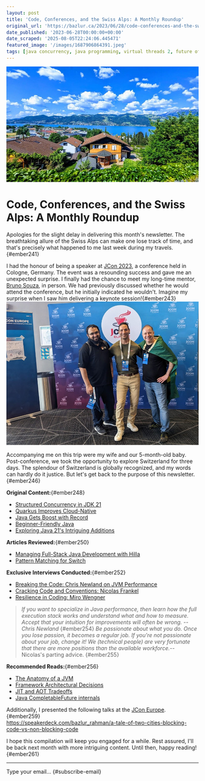 ```yaml
---
layout: post
title: 'Code, Conferences, and the Swiss Alps: A Monthly Roundup'
original_url: 'https://bazlur.ca/2023/06/28/code-conferences-and-the-swiss-alps-a-monthly-roundup/'
date_published: '2023-06-28T00:00:00+00:00'
date_scraped: '2025-08-05T22:24:06.445471'
featured_image: '/images/1687906864391.jpeg'
tags: [java concurrency, java programming, virtual threads 2, future of java, java evolution]
---
```


![](images/1687906864391.jpeg)

Code, Conferences, and the Swiss Alps: A Monthly Roundup
========================================================

Apologies for the slight delay in delivering this month's newsletter. The breathtaking allure of the Swiss Alps can make one lose track of time, and that's precisely what happened to me last week during my travels.{#ember241}

I had the honour of being a speaker at [JCon 2023](https://sched.co/1LgSj), a conference held in Cologne, Germany. The event was a resounding success and gave me an unexpected surprise. I finally had the chance to meet my long-time mentor, [Bruno Souza](https://www.linkedin.com/in/brjavaman?miniProfileUrn=urn%3Ali%3Afs_miniProfile%3AACoAAAAFPQsBWOMYdNqXsvhAxcjYibZPkgh8zA0), in person. We had previously discussed whether he would attend the conference, but he initially indicated he wouldn't. Imagine my surprise when I saw him delivering a keynote session!{#ember243}  
![](images/pxl-20230622-091632248.jpg)

Accompanying me on this trip were my wife and our 5-month-old baby. Post-conference, we took the opportunity to explore Switzerland for three days. The splendour of Switzerland is globally recognized, and my words can hardly do it justice. But let's get back to the purpose of this newsletter.{#ember246}

**Original Content:**{#ember248}

* [Structured Concurrency in JDK 21](https://www.infoq.com/news/2023/06/structured-concurrency-jdk-21/)
* [Quarkus Improves Cloud-Native](https://www.infoq.com/news/2023/05/quarkus-improves-cloud-native)
* [Java Gets Boost with Record](https://www.infoq.com/news/2023/05/java-gets-boost-with-record)
* [Beginner-Friendly Java](https://www.infoq.com/news/2023/05/beginner-friendly-java/)
* [Exploring Java 21's Intriguing Additions](https://foojay.io/today/exploring-java-21s-intriguing-additions-unveiling-new-features-part-1/)

**Articles Reviewed:**{#ember250}

* [Managing Full-Stack Java Development with Hilla](https://www.infoq.com/articles/how-to-manage-full-stack-java-development-with-hilla/)
* [Pattern Matching for Switch](https://www.infoq.com/articles/pattern-matching-for-switch/)

**Exclusive Interviews Conducted:**{#ember252}

* [Breaking the Code: Chris Newland on JVM Performance](https://foojay.io/today/breaking-the-code-how-chris-newland-is-changing-the-game-in-jvm-performance/)
* [Cracking Code and Conventions: Nicolas Frankel](https://foojay.io/today/cracking-code-and-conventions-an-exclusive-interview-with-nicolas-frankel/)
* [Resilience in Coding: Miro Wengner](https://foojay.io/today/resilience-in-coding-miro-wengner-on-thriving-in-the-software-industry/)

> *If you want to specialize in Java performance, then learn how the full execution stack works and understand what and how to measure. Accept that your intuition for improvements will often be wrong. -- Chris Newland*
> {#ember254}
> *Be passionate about what you do. Once you lose passion, it becomes a regular job. If you're not passionate about your job, change it! We (technical people) are very fortunate that there are more positions than the available workforce.*-- Nicolas's parting advice.
> {#ember255}

**Recommended Reads:**{#ember256}

* [The Anatomy of a JVM](https://foojay.io/today/the-anatomy-of-a-jvm/)
* [Framework Architectural Decisions](https://www.infoq.com/articles/framework-architectural-decisions/)
* [JIT and AOT Tradeoffs](https://www.infoq.com/presentations/jit-aot-tradeoffs/)
* [Java CompletableFuture internals](https://deepakvadgama.com/blog/completable-future-internals/)

Additionally, I presented the following talks at the [JCon Europe](https://2023.europe.jcon.one/).{#ember259}  
<https://speakerdeck.com/bazlur_rahman/a-tale-of-two-cities-blocking-code-vs-non-blocking-code>  

I hope this compilation will keep you engaged for a while. Rest assured, I'll be back next month with more intriguing content. Until then, happy reading!{#ember261}  

*** ** * ** ***

Type your email... {#subscribe-email}
